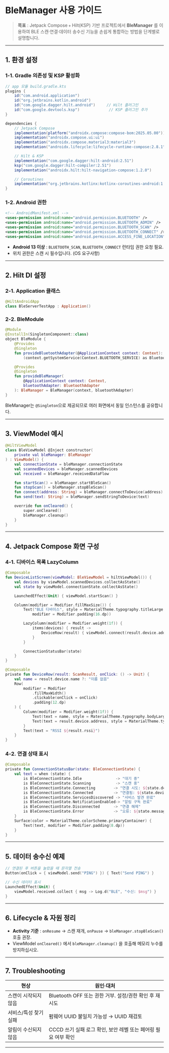 # BleManager 사용 가이드

> **목표** : Jetpack Compose + Hilt(KSP) 기반 프로젝트에서 **BleManager** 를 이용하여 BLE 스캔‧연결‧데이터 송수신 기능을 손쉽게 통합하는 방법을 단계별로 설명합니다.

---

## 1. 환경 설정

### 1‑1. Gradle 의존성 및 KSP 활성화

```gradle
// app 모듈 build.gradle.kts
plugins {
    id("com.android.application")
    id("org.jetbrains.kotlin.android")
    id("com.google.dagger.hilt.android")     // Hilt 플러그인
    id("com.google.devtools.ksp")             // KSP 플러그인 추가
}

dependencies {
    // Jetpack Compose
    implementation(platform("androidx.compose:compose-bom:2025.05.00"))
    implementation("androidx.compose.ui:ui")
    implementation("androidx.compose.material3:material3")
    implementation("androidx.lifecycle:lifecycle-runtime-compose:2.8.1")

    // Hilt & KSP
    implementation("com.google.dagger:hilt-android:2.51")
    ksp("com.google.dagger:hilt-compiler:2.51")
    implementation("androidx.hilt:hilt-navigation-compose:1.2.0")

    // Coroutines
    implementation("org.jetbrains.kotlinx:kotlinx-coroutines-android:1.9.0")
}
```

### 1‑2. Android 권한

```xml
<!-- AndroidManifest.xml -->
<uses-permission android:name="android.permission.BLUETOOTH" />
<uses-permission android:name="android.permission.BLUETOOTH_ADMIN" />
<uses-permission android:name="android.permission.BLUETOOTH_SCAN" />
<uses-permission android:name="android.permission.BLUETOOTH_CONNECT" />
<uses-permission android:name="android.permission.ACCESS_FINE_LOCATION" />
```

* **Android 13 이상** : `BLUETOOTH_SCAN`, `BLUETOOTH_CONNECT` 런타임 권한 요청 필요.
* 위치 권한은 스캔 시 필수입니다. (OS 요구사항)

---

## 2. Hilt DI 설정

### 2‑1. Application 클래스

```kotlin
@HiltAndroidApp
class BleServerTestApp : Application()
```

### 2‑2. BleModule

```kotlin
@Module
@InstallIn(SingletonComponent::class)
object BleModule {
    @Provides
    @Singleton
    fun provideBluetoothAdapter(@ApplicationContext context: Context): BluetoothAdapter =
        (context.getSystemService(Context.BLUETOOTH_SERVICE) as BluetoothManager).adapter

    @Provides
    @Singleton
    fun provideBleManager(
        @ApplicationContext context: Context,
        bluetoothAdapter: BluetoothAdapter
    ): BleManager = BleManager(context, bluetoothAdapter)
}
```

BleManager는 `@Singleton`으로 제공되므로 여러 화면에서 동일 인스턴스를 공유합니다.

---

## 3. ViewModel 예시

```kotlin
@HiltViewModel
class BleViewModel @Inject constructor(
    private val bleManager: BleManager
) : ViewModel() {
    val connectionState = bleManager.connectionState
    val scannedDevices = bleManager.scannedDevices
    val received = bleManager.receivedDataFlow

    fun startScan() = bleManager.startBleScan()
    fun stopScan() = bleManager.stopBleScan()
    fun connect(address: String) = bleManager.connectToDevice(address)
    fun send(text: String) = bleManager.sendStringToDevice(text)

    override fun onCleared() {
        super.onCleared()
        bleManager.cleanup()
    }
}
```

---

## 4. Jetpack Compose 화면 구성

### 4‑1. 디바이스 목록 LazyColumn

```kotlin
@Composable
fun DeviceListScreen(viewModel: BleViewModel = hiltViewModel()) {
    val devices by viewModel.scannedDevices.collectAsState()
    val state by viewModel.connectionState.collectAsState()

    LaunchedEffect(Unit) { viewModel.startScan() }

    Column(modifier = Modifier.fillMaxSize()) {
        Text("BLE 디바이스", style = MaterialTheme.typography.titleLarge,
            modifier = Modifier.padding(16.dp))

        LazyColumn(modifier = Modifier.weight(1f)) {
            items(devices) { result ->
                DeviceRow(result) { viewModel.connect(result.device.address) }
            }
        }

        ConnectionStatusBar(state)
    }
}

@Composable
private fun DeviceRow(result: ScanResult, onClick: () -> Unit) {
    val name = result.device.name ?: "이름 없음"
    Row(
        modifier = Modifier
            .fillMaxWidth()
            .clickable(onClick = onClick)
            .padding(12.dp)
    ) {
        Column(modifier = Modifier.weight(1f)) {
            Text(text = name, style = MaterialTheme.typography.bodyLarge)
            Text(text = result.device.address, style = MaterialTheme.typography.bodySmall)
        }
        Text(text = "RSSI ${result.rssi}")
    }
}
```

### 4‑2. 연결 상태 표시

```kotlin
@Composable
private fun ConnectionStatusBar(state: BleConnectionState) {
    val text = when (state) {
        is BleConnectionState.Idle               -> "대기 중"
        is BleConnectionState.Scanning           -> "스캔 중"
        is BleConnectionState.Connecting        -> "연결 시도: ${state.device?.address}"
        is BleConnectionState.Connected         -> "연결됨: ${state.device?.address}"
        is BleConnectionState.ServicesDiscovered -> "서비스 발견 완료"
        is BleConnectionState.NotificationEnabled-> "알림 구독 완료"
        is BleConnectionState.Disconnected      -> "연결 해제"
        is BleConnectionState.Error             -> "오류: ${state.message}"
    }
    Surface(color = MaterialTheme.colorScheme.primaryContainer) {
        Text(text, modifier = Modifier.padding(8.dp))
    }
}
```

---

## 5. 데이터 송수신 예제

```kotlin
// 연결된 후 버튼을 눌렀을 때 문자열 전송
Button(onClick = { viewModel.send("PING") }) { Text("Send PING") }

// 수신 데이터 표시
LaunchedEffect(Unit) {
    viewModel.received.collect { msg -> Log.d("BLE", "수신: $msg") }
}
```

---

## 6. Lifecycle & 자원 정리

* **Activity 기준** : `onResume` → 스캔 재개, `onPause` → `bleManager.stopBleScan()` 호출 권장.
* ViewModel `onCleared()` 에서 `bleManager.cleanup()` 을 호출해 메모리 누수를 방지하십시오.

---

## 7. Troubleshooting

| 현상           | 원인·대처                                   |
| ------------ | --------------------------------------- |
| 스캔이 시작되지 않음  | Bluetooth OFF 또는 권한 거부. 설정/권한 확인 후 재시도  |
| 서비스/특성 찾기 실패 | 펌웨어 UUID 불일치 가능성 → UUID 재검토             |
| 알림이 수신되지 않음  | CCCD 쓰기 실패 로그 확인, 보안 레벨 또는 페어링 필요 여부 확인 |

---

